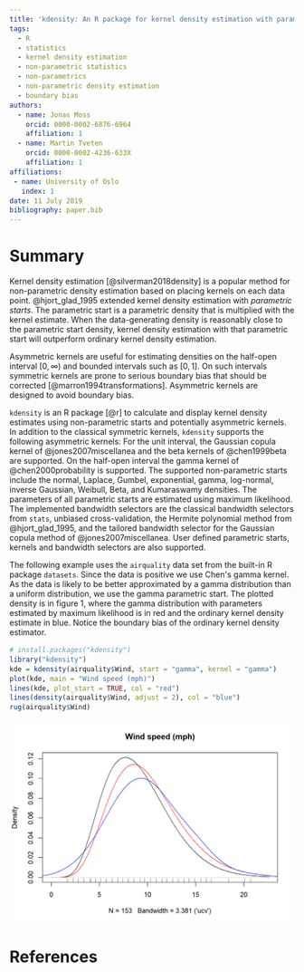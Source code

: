 ```yaml
---
title: 'kdensity: An R package for kernel density estimation with parametric starts and asymmetric kernels'
tags:
  - R
  - statistics
  - kernel density estimation
  - non-parametric statistics
  - non-parametrics
  - non-parametric density estimation
  - boundary bias
authors:
  - name: Jonas Moss
    orcid: 0000-0002-6876-6964
    affiliation: 1
  - name: Martin Tveten
    orcid: 0000-0002-4236-633X
    affiliation: 1
affiliations:
 - name: University of Oslo
   index: 1
date: 11 July 2019
bibliography: paper.bib
---
```


# Summary

Kernel density estimation [@silverman2018density] is a popular method for 
non-parametric density estimation based on placing kernels on each data point. 
@hjort_glad_1995 extended kernel density estimation with *parametric starts*.
The parametric start is a parametric density that is multiplied with the kernel
estimate. When the data-generating density is reasonably close to the parametric
start density, kernel density estimation with that parametric start will outperform
ordinary kernel density estimation.

Asymmetric kernels are useful for estimating densities on the half-open interval $\left[0,\infty\right)$ and bounded intervals such as $\left[0, 1\right]$. On 
such intervals symmetric kernels are prone to serious boundary bias that should
be corrected [@marron1994transformations]. Asymmetric kernels are designed to
avoid boundary bias.

`kdensity` is an R package [@r] to calculate and display kernel density 
estimates using non-parametric starts and potentially asymmetric kernels. In 
addition to the classical symmetric kernels, `kdensity` supports the following 
asymmetric kernels: For the unit interval, the Gaussian copula kernel of @jones2007miscellanea and the beta kernels of @chen1999beta are supported. On 
the half-open interval the gamma kernel of @chen2000probability is supported. 
The supported non-parametric starts include the normal, Laplace, Gumbel, 
exponential, gamma, log-normal, inverse Gaussian, Weibull, Beta, and Kumaraswamy
densities. The parameters of all parametric starts are estimated using maximum 
likelihood. The implemented bandwidth selectors are the classical bandwidth 
selectors from `stats`, unbiased cross-validation, the Hermite polynomial method 
from @hjort_glad_1995, and the tailored bandwidth selector for the Gaussian 
copula method of @jones2007miscellanea. User defined parametric starts, 
kernels and bandwidth selectors are also supported. 

The following example uses the `airquality` data set from the built-in
R package `datasets`. Since the data is positive we use Chen's gamma kernel. 
As the data is likely to be better approximated by a gamma distribution than a 
uniform distribution, we use the gamma parametric start. The plotted density is
in figure 1, where the gamma distribution with parameters estimated by maximum 
likelihood is in red and the ordinary kernel density estimate in blue. 
Notice the boundary bias of the ordinary kernel density estimator. 

```r
# install.packages("kdensity")
library("kdensity")
kde = kdensity(airquality$Wind, start = "gamma", kernel = "gamma")
plot(kde, main = "Wind speed (mph)")
lines(kde, plot_start = TRUE, col = "red")
lines(density(airquality$Wind, adjust = 2), col = "blue")
rug(airquality$Wind)
```
![The *airquality* data set. Kernel density estimate in black and estimated gamma distribution in red.](example.png)

# References
